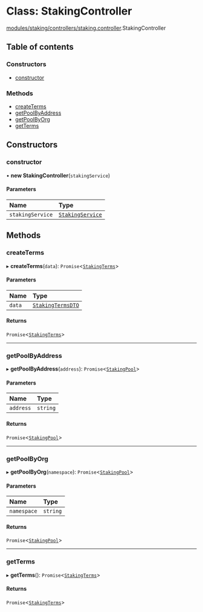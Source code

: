 # Class: StakingController

[modules/staking/controllers/staking.controller](../modules/modules_staking_controllers_staking_controller.md).StakingController

## Table of contents

### Constructors

- [constructor](modules_staking_controllers_staking_controller.StakingController.md#constructor)

### Methods

- [createTerms](modules_staking_controllers_staking_controller.StakingController.md#createterms)
- [getPoolByAddress](modules_staking_controllers_staking_controller.StakingController.md#getpoolbyaddress)
- [getPoolByOrg](modules_staking_controllers_staking_controller.StakingController.md#getpoolbyorg)
- [getTerms](modules_staking_controllers_staking_controller.StakingController.md#getterms)

## Constructors

### constructor

• **new StakingController**(`stakingService`)

#### Parameters

| Name | Type |
| :------ | :------ |
| `stakingService` | [`StakingService`](modules_staking_staking_service.StakingService.md) |

## Methods

### createTerms

▸ **createTerms**(`data`): `Promise`<[`StakingTerms`](modules_staking_entities_staking_terms_entity.StakingTerms.md)\>

#### Parameters

| Name | Type |
| :------ | :------ |
| `data` | [`StakingTermsDTO`](modules_staking_dtos_staking_terms_dto.StakingTermsDTO.md) |

#### Returns

`Promise`<[`StakingTerms`](modules_staking_entities_staking_terms_entity.StakingTerms.md)\>

___

### getPoolByAddress

▸ **getPoolByAddress**(`address`): `Promise`<[`StakingPool`](modules_staking_entities_staking_pool_entity.StakingPool.md)\>

#### Parameters

| Name | Type |
| :------ | :------ |
| `address` | `string` |

#### Returns

`Promise`<[`StakingPool`](modules_staking_entities_staking_pool_entity.StakingPool.md)\>

___

### getPoolByOrg

▸ **getPoolByOrg**(`namespace`): `Promise`<[`StakingPool`](modules_staking_entities_staking_pool_entity.StakingPool.md)\>

#### Parameters

| Name | Type |
| :------ | :------ |
| `namespace` | `string` |

#### Returns

`Promise`<[`StakingPool`](modules_staking_entities_staking_pool_entity.StakingPool.md)\>

___

### getTerms

▸ **getTerms**(): `Promise`<[`StakingTerms`](modules_staking_entities_staking_terms_entity.StakingTerms.md)\>

#### Returns

`Promise`<[`StakingTerms`](modules_staking_entities_staking_terms_entity.StakingTerms.md)\>
